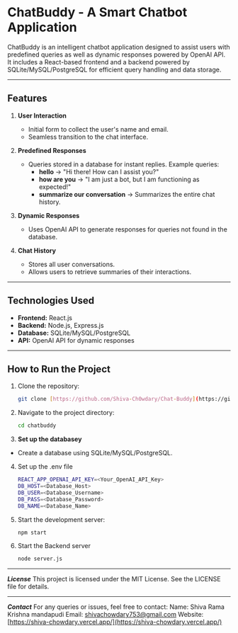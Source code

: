 # ChatBuddy - A Smart Chatbot Application

ChatBuddy is an intelligent chatbot application designed to assist users with predefined queries as well as dynamic responses powered by OpenAI API. It includes a React-based frontend and a backend powered by SQLite/MySQL/PostgreSQL for efficient query handling and data storage.

---

## Features
1. **User Interaction**
   - Initial form to collect the user's name and email.
   - Seamless transition to the chat interface.

2. **Predefined Responses**
   - Queries stored in a database for instant replies. Example queries:
     - **hello** → "Hi there! How can I assist you?"
     - **how are you** → "I am just a bot, but I am functioning as expected!"
     - **summarize our conversation** → Summarizes the entire chat history.

3. **Dynamic Responses**
   - Uses OpenAI API to generate responses for queries not found in the database.

4. **Chat History**
   - Stores all user conversations.
   - Allows users to retrieve summaries of their interactions.

---

## Technologies Used
- **Frontend:** React.js
- **Backend:** Node.js, Express.js
- **Database:** SQLite/MySQL/PostgreSQL
- **API:** OpenAI API for dynamic responses

---

## How to Run the Project
1. Clone the repository:
   ```bash
   git clone [https://github.com/Shiva-Ch0wdary/Chat-Buddy](https://github.com/Shiva-Ch0wdary/Chat-Buddy)
   
2. Navigate to the project directory:
   ```bash
   cd chatbuddy
3.  **Set up the databasey**
   - Create a database using SQLite/MySQL/PostgreSQL.
     
4. Set up the .env file
   ```bash
   REACT_APP_OPENAI_API_KEY=<Your_OpenAI_API_Key>
   DB_HOST=<Database_Host>
   DB_USER=<Database_Username>
   DB_PASS=<Database_Password>
   DB_NAME=<Database_Name>

6. Start the development server:
   ```bash
   npm start
7. Start the Backend server
   ```bash
   node server.js

---

***License***
This project is licensed under the MIT License. See the LICENSE file for details.

---

***Contact***
For any queries or issues, feel free to contact:
Name: Shiva Rama Krishna mandapudi
Email: shivachowdary753@gmail.com
Website: [https://shiva-chowdary.vercel.app/](https://shiva-chowdary.vercel.app/)


   
